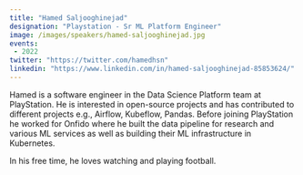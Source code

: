 ```yaml
---
title: "Hamed Saljooghinejad"
designation: "Playstation - Sr ML Platform Engineer"
image: /images/speakers/hamed-saljooghinejad.jpg
events:
 - 2022
twitter: "https://twitter.com/hamedhsn"
linkedin: "https://www.linkedin.com/in/hamed-saljooghinejad-85853624/"
---
```


Hamed is a software engineer in the Data Science Platform team at PlayStation. He is interested in open-source projects and has contributed to different projects e.g., Airflow, Kubeflow, Pandas. Before joining PlayStation he worked for Onfido where he built the data pipeline for research and various ML services as well as building their ML infrastructure in Kubernetes. 
 
 In his free time, he loves watching and playing football.